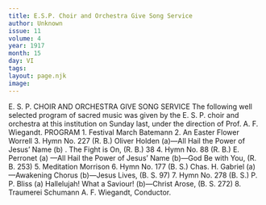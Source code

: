 ```yaml
---
title: E.S.P. Choir and Orchestra Give Song Service
author: Unknown
issue: 11
volume: 4
year: 1917
month: 15
day: VI
tags:
layout: page.njk
image:
---
```

E. S. P. CHOIR AND ORCHESTRA GIVE SONG SERVICE    The following well selected program of sacred music was given by the E. S. P. choir and orchestra at this institution on Sunday last, under the direction of Prof. A. F. Wiegandt.       PROGRAM    1. Festival March Batemann    2. An Easter Flower Worrell    3. Hymn No. 227 (R. B.) Oliver Holden    (a)—All Hail the Power of Jesus’ Name    (b) . The Fight is On, (R. B.) 38    4. Hymn No. 88 (R. B.) E. Perronet    (a) —All Hail the Power of Jesus’ Name    (b)—God Be with You, (R. B. 253)    5. Meditation Morrison    6. Hymn No. 177 (B. S.) Chas. H. Gabriel    (a)—Awakening Chorus    (b)—Jesus Lives, (B. S. 97)    7. Hymn No. 278 (B. S.) P. P. Bliss    (a) Hallelujah! What a Saviour!    (b)—Christ Arose, (B. S. 272)    8. Traumerei Schumann       A. F. Wiegandt, Conductor. 
